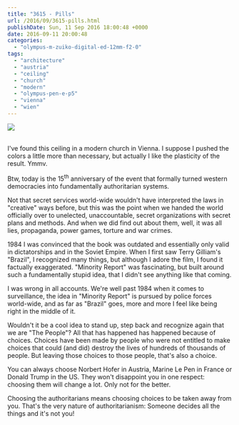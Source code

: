 ```yaml
---
title: "3615 - Pills"
url: /2016/09/3615-pills.html
publishDate: Sun, 11 Sep 2016 18:00:48 +0000
date: 2016-09-11 20:00:48
categories: 
  - "olympus-m-zuiko-digital-ed-12mm-f2-0"
tags: 
  - "architecture"
  - "austria"
  - "ceiling"
  - "church"
  - "modern"
  - "olympus-pen-e-p5"
  - "vienna"
  - "wien"
---
```

<div class="container">
<div class="center"><a target="_blank" href="https://d25zfm9zpd7gm5.cloudfront.net/1200x1200/2016/20160518_180330-Edit_lr.jpg"><img class="webfeedsFeaturedVisual" src="https://d25zfm9zpd7gm5.cloudfront.net/0600x0600/2016/20160518_180330-Edit_lr.jpg" /></a></div>
</div>
<br />

I've found this ceiling in a modern church in Vienna. I suppose I pushed the colors a little more than necessary, but actually I like the plasticity of the result. Ymmv.

Btw, today is the 15<sup>th</sup> anniversary of the event that formally turned western democracies into fundamentally authoritarian systems. 

Not that secret services world-wide wouldn't have interpreted the laws in "creative" ways before, but this was the point when we handed the world officially over to unelected, unaccountable, secret organizations with secret plans and methods. And when we did find out about them, well, it was all lies, propaganda, power games, torture and war crimes.

1984 I was convinced that the book was outdated and essentially only valid in dictatorships and in the Soviet Empire. When I first saw Terry Gilliam's "Brazil", I recognized many things, but although I adore the film, I found it factually exaggerated. "Minority Report" was fascinating, but built around such a fundamentally stupid idea, that I didn't see anything like that coming.

I was wrong in all accounts. We're well past 1984 when it comes to surveillance, the idea in "Minority Report" is pursued by police forces world-wide, and as far as "Brazil" goes, more and more I feel like being right in the middle of it.

Wouldn't it be a cool idea to stand up, step back and recognize again that we are "The People"? All that has happened has happened because of choices. Choices have been made by people who were not entitled to make choices that could (and did) destroy the lives of hundreds of thousands of people. But leaving those choices to those people, that's also a choice.

You can always choose Norbert Hofer in Austria, Marine Le Pen in France or Donald Trump in the US. They won't disappoint you in one respect: choosing them will change a lot. Only not for the better.

Choosing the authoritarians means choosing choices to be taken away from you. That's the very nature of authoritarianism: Someone decides all the things and it's not you!
